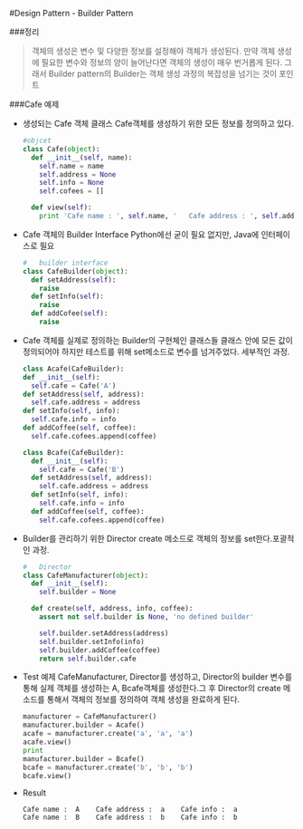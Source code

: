 #Design Pattern - Builder Pattern

###정리
>객체의 생성은 변수 및 다양한 정보를 설정해야 객체가 생성된다. 만약 객체 생성에 필요한 변수와 정보의 양이 늘어난다면 객체의 생성이 매우 번거롭게 된다. 그래서 Builder pattern의 Builder는 객체 생성 과정의 복잡성을 넘기는 것이 포인트

###Cafe 예제

* 생성되는 Cafe 객체 클래스
  Cafe객체를 생성하기 위한 모든 정보를 정의하고 있다.

  ```python
  #objcet
  class Cafe(object):
    def __init__(self, name):
      self.name = name
      self.address = None
      self.info = None
      self.cofees = []

    def view(self):
      print 'Cafe name : ', self.name, '   Cafe address : ', self.address, '   Cafe info : ', self.info,
  ```
  
* Cafe 객체의 Builder Interface 
  Python에선 굳이 필요 없지만, Java에 인터페이스로 필요
  
  ```python
  #   builder interface
  class CafeBuilder(object):
    def setAddress(self):
      raise
    def setInfo(self):
      raise
    def addCofee(self):
      raise
  ```

* Cafe 객체를 실제로 정의하는 Builder의 구현체인 클래스들
  클래스 안에 모든 값이 정의되어야 하지만 테스트를 위해 set메소드로 변수를 넘겨주었다. 세부적인 과정.
 
  ```python
  class Acafe(CafeBuilder):
  def __init__(self):
    self.cafe = Cafe('A')
  def setAddress(self, address):
    self.cafe.address = address
  def setInfo(self, info):
    self.cafe.info = info
  def addCoffee(self, coffee):
    self.cafe.cofees.append(coffee)

  class Bcafe(CafeBuilder):
    def __init__(self):
      self.cafe = Cafe('B')
    def setAddress(self, address):
      self.cafe.address = address
    def setInfo(self, info):
      self.cafe.info = info
    def addCoffee(self, coffee):
      self.cafe.cofees.append(coffee)
  ```

* Builder를 관리하기 위한 Director
  create 메소드로 객체의 정보를 set한다.포괄적인 과정.

  ```python
  #   Director
  class CafeManufacturer(object):
    def __init__(self):
      self.builder = None

    def create(self, address, info, coffee):
      assert not self.builder is None, 'no defined builder'

      self.builder.setAddress(address)
      self.builder.setInfo(info)
      self.builder.addCoffee(coffee)
      return self.builder.cafe
  ```
  
* Test 예제
  CafeManufacturer, Director를 생성하고, Director의 builder 변수를 통해 실제 객체를 생성하는 A, Bcafe객체를 생성한다.그 후 Director의 create 메소드를 통해서 객체의 정보를 정의하여 객체 생성을 완료하게 된다.

  ```python
  manufacturer = CafeManufacturer()
  manufacturer.builder = Acafe()
  acafe = manufacturer.create('a', 'a', 'a')
  acafe.view()
  print
  manufacturer.builder = Bcafe()
  bcafe = manufacturer.create('b', 'b', 'b')
  bcafe.view()
  ```
* Result
  ```
  Cafe name :  A    Cafe address :  a    Cafe info :  a
  Cafe name :  B    Cafe address :  b    Cafe info :  b
  ```
